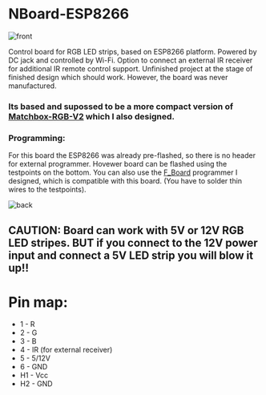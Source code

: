 # NBoard-ESP8266
![front](https://github.com/DaiveeCZ/NBoard-ESP8266/assets/83717170/eaa8809f-da7b-4ff7-b95a-0da88e4f31a0)

Control board for RGB LED strips, based on ESP8266 platform. Powered by DC jack and controlled by Wi-Fi. Option to connect an external IR receiver for additional IR remote control support. Unfinished project at the stage of finished design which should work. However, the board was never manufactured.
### Its based and supossed to be a more compact version of [Matchbox-RGB-V2](https://github.com/DaiveeCZ/Matchbox-RGB-V2) which I also designed.

### Programming:
For this board the ESP8266 was already pre-flashed, so there is no header for external programmer. Hovewer board can be flashed using the testpoints on the bottom. You can also use the [F_Board](https://github.com/DaiveeCZ/F_Board-V1.1) programmer I designed, which is compatible with this board. (You have to solder thin wires to the testpoints).


![back](https://github.com/DaiveeCZ/NBoard-ESP8266/assets/83717170/d11c656f-f5af-4a26-9809-8ec45991b682)

## CAUTION: Board can work with 5V or 12V RGB LED stripes. BUT if you connect to the 12V power input and connect a 5V LED strip you will blow it up!!


# Pin map:
- 1 - R
- 2 - G
- 3 - B
- 4 - IR (for external receiver)
- 5 - 5/12V
- 6 - GND
- H1 - Vcc
- H2 - GND

